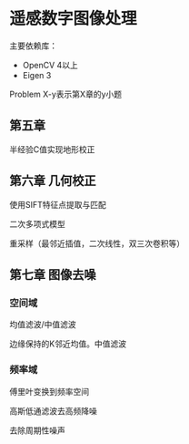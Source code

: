 # 遥感数字图像处理
主要依赖库：
- OpenCV 4以上
- Eigen 3

Problem X-y表示第X章的y小题

## 第五章
半经验C值实现地形校正

## 第六章 几何校正
使用SIFT特征点提取与匹配

二次多项式模型

重采样（最邻近插值，二次线性，双三次卷积等）


## 第七章 图像去噪
### 空间域
均值滤波/中值滤波

边缘保持的K邻近均值。中值滤波

### 频率域
傅里叶变换到频率空间

高斯低通滤波去高频降噪

去除周期性噪声
